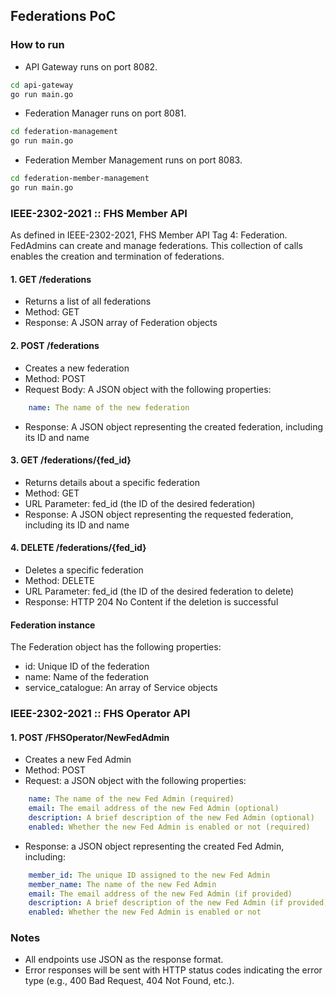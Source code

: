 ## Federations PoC

### How to run

- API Gateway runs on port 8082.

```bash
cd api-gateway
go run main.go
```

- Federation Manager runs on port 8081.

```bash
cd federation-management
go run main.go
```

- Federation Member Management runs on port 8083.

```bash
cd federation-member-management
go run main.go
```

### IEEE-2302-2021 :: FHS Member API

As defined in IEEE-2302-2021, FHS Member API Tag 4: Federation. 
FedAdmins can create and manage federations. This collection of calls enables the creation and termination of federations.

#### 1. GET /federations

- Returns a list of all federations
- Method: GET
- Response: A JSON array of Federation objects


#### 2. POST /federations

- Creates a new federation
- Method: POST
- Request Body: A JSON object with the following properties:

```yaml
    name: The name of the new federation
```

- Response: A JSON object representing the created federation, including its ID and name

#### 3. GET /federations/{fed_id}

- Returns details about a specific federation
- Method: GET
- URL Parameter: fed_id (the ID of the desired federation)
- Response: A JSON object representing the requested federation, including its ID and name

#### 4. DELETE /federations/{fed_id}

- Deletes a specific federation
- Method: DELETE
- URL Parameter: fed_id (the ID of the desired federation to delete)
- Response: HTTP 204 No Content if the deletion is successful

#### Federation instance

The Federation object has the following properties:

- id: Unique ID of the federation
- name: Name of the federation
- service_catalogue: An array of Service objects

### IEEE-2302-2021 :: FHS Operator API

#### 1. POST /FHSOperator/NewFedAdmin

- Creates a new Fed Admin
- Method: POST
- Request: a JSON object with the following properties:

```yaml
    name: The name of the new Fed Admin (required)
    email: The email address of the new Fed Admin (optional)
    description: A brief description of the new Fed Admin (optional)
    enabled: Whether the new Fed Admin is enabled or not (required)
```

- Response: a JSON object representing the created Fed Admin, including:

```yaml
    member_id: The unique ID assigned to the new Fed Admin
    member_name: The name of the new Fed Admin
    email: The email address of the new Fed Admin (if provided)
    description: A brief description of the new Fed Admin (if provided)
    enabled: Whether the new Fed Admin is enabled or not
```

### Notes

- All endpoints use JSON as the response format.
- Error responses will be sent with HTTP status codes indicating the error type (e.g., 400 Bad Request, 404 Not Found, etc.).